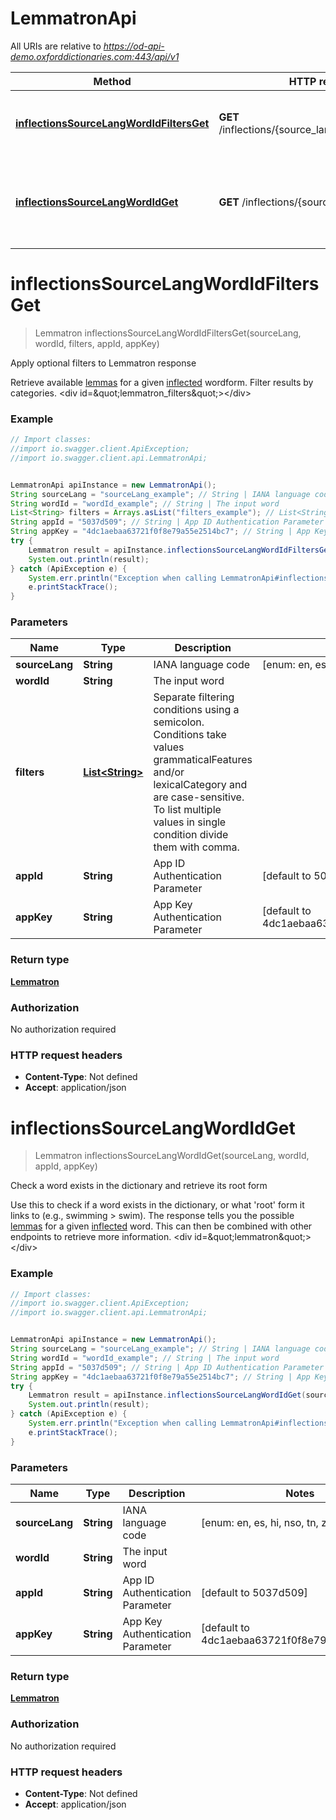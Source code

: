 # LemmatronApi

All URIs are relative to *https://od-api-demo.oxforddictionaries.com:443/api/v1*

Method | HTTP request | Description
------------- | ------------- | -------------
[**inflectionsSourceLangWordIdFiltersGet**](LemmatronApi.md#inflectionsSourceLangWordIdFiltersGet) | **GET** /inflections/{source_lang}/{word_id}/{filters} | Apply optional filters to Lemmatron response
[**inflectionsSourceLangWordIdGet**](LemmatronApi.md#inflectionsSourceLangWordIdGet) | **GET** /inflections/{source_lang}/{word_id} | Check a word exists in the dictionary and retrieve its root form


<a name="inflectionsSourceLangWordIdFiltersGet"></a>
# **inflectionsSourceLangWordIdFiltersGet**
> Lemmatron inflectionsSourceLangWordIdFiltersGet(sourceLang, wordId, filters, appId, appKey)

Apply optional filters to Lemmatron response

 Retrieve available [lemmas](documentation/glossary?term&#x3D;lemma) for a given [inflected](documentation/glossary?term&#x3D;inflection) wordform. Filter results by categories.      &lt;div id&#x3D;\&quot;lemmatron_filters\&quot;&gt;&lt;/div&gt; 

### Example
```java
// Import classes:
//import io.swagger.client.ApiException;
//import io.swagger.client.api.LemmatronApi;


LemmatronApi apiInstance = new LemmatronApi();
String sourceLang = "sourceLang_example"; // String | IANA language code
String wordId = "wordId_example"; // String | The input word
List<String> filters = Arrays.asList("filters_example"); // List<String> | Separate filtering conditions using a semicolon. Conditions take values grammaticalFeatures and/or lexicalCategory and are case-sensitive. To list multiple values in single condition divide them with comma.
String appId = "5037d509"; // String | App ID Authentication Parameter
String appKey = "4dc1aebaa63721f0f8e79a55e2514bc7"; // String | App Key Authentication Parameter
try {
    Lemmatron result = apiInstance.inflectionsSourceLangWordIdFiltersGet(sourceLang, wordId, filters, appId, appKey);
    System.out.println(result);
} catch (ApiException e) {
    System.err.println("Exception when calling LemmatronApi#inflectionsSourceLangWordIdFiltersGet");
    e.printStackTrace();
}
```

### Parameters

Name | Type | Description  | Notes
------------- | ------------- | ------------- | -------------
 **sourceLang** | **String**| IANA language code | [enum: en, es, hi, nso, tn, zu, de, pt]
 **wordId** | **String**| The input word |
 **filters** | [**List&lt;String&gt;**](String.md)| Separate filtering conditions using a semicolon. Conditions take values grammaticalFeatures and/or lexicalCategory and are case-sensitive. To list multiple values in single condition divide them with comma. |
 **appId** | **String**| App ID Authentication Parameter | [default to 5037d509]
 **appKey** | **String**| App Key Authentication Parameter | [default to 4dc1aebaa63721f0f8e79a55e2514bc7]

### Return type

[**Lemmatron**](Lemmatron.md)

### Authorization

No authorization required

### HTTP request headers

 - **Content-Type**: Not defined
 - **Accept**: application/json

<a name="inflectionsSourceLangWordIdGet"></a>
# **inflectionsSourceLangWordIdGet**
> Lemmatron inflectionsSourceLangWordIdGet(sourceLang, wordId, appId, appKey)

Check a word exists in the dictionary and retrieve its root form

 Use this to check if a word exists in the dictionary, or what &#39;root&#39; form it links to (e.g., swimming &gt; swim). The response tells you the possible [lemmas](documentation/glossary?term&#x3D;lemma) for a given [inflected](documentation/glossary?term&#x3D;inflection) word. This can then be combined with other endpoints to retrieve more information.    &lt;div id&#x3D;\&quot;lemmatron\&quot;&gt;&lt;/div&gt; 

### Example
```java
// Import classes:
//import io.swagger.client.ApiException;
//import io.swagger.client.api.LemmatronApi;


LemmatronApi apiInstance = new LemmatronApi();
String sourceLang = "sourceLang_example"; // String | IANA language code
String wordId = "wordId_example"; // String | The input word
String appId = "5037d509"; // String | App ID Authentication Parameter
String appKey = "4dc1aebaa63721f0f8e79a55e2514bc7"; // String | App Key Authentication Parameter
try {
    Lemmatron result = apiInstance.inflectionsSourceLangWordIdGet(sourceLang, wordId, appId, appKey);
    System.out.println(result);
} catch (ApiException e) {
    System.err.println("Exception when calling LemmatronApi#inflectionsSourceLangWordIdGet");
    e.printStackTrace();
}
```

### Parameters

Name | Type | Description  | Notes
------------- | ------------- | ------------- | -------------
 **sourceLang** | **String**| IANA language code | [enum: en, es, hi, nso, tn, zu, de, pt]
 **wordId** | **String**| The input word |
 **appId** | **String**| App ID Authentication Parameter | [default to 5037d509]
 **appKey** | **String**| App Key Authentication Parameter | [default to 4dc1aebaa63721f0f8e79a55e2514bc7]

### Return type

[**Lemmatron**](Lemmatron.md)

### Authorization

No authorization required

### HTTP request headers

 - **Content-Type**: Not defined
 - **Accept**: application/json

